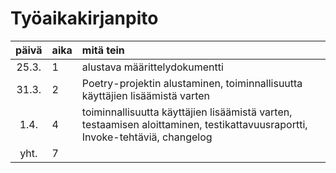 # Työaikakirjanpito

| päivä | aika | mitä tein  |
| :----:|:-----| :-----|
| 25.3. | 1    | alustava määrittelydokumentti |
| 31.3. | 2    | Poetry-projektin alustaminen, toiminnallisuutta käyttäjien lisäämistä varten |
| 1.4.  | 4    | toiminnallisuutta käyttäjien lisäämistä varten, testaamisen aloittaminen, testikattavuusraportti, Invoke-tehtäviä, changelog
| yht.   | 7    | | 